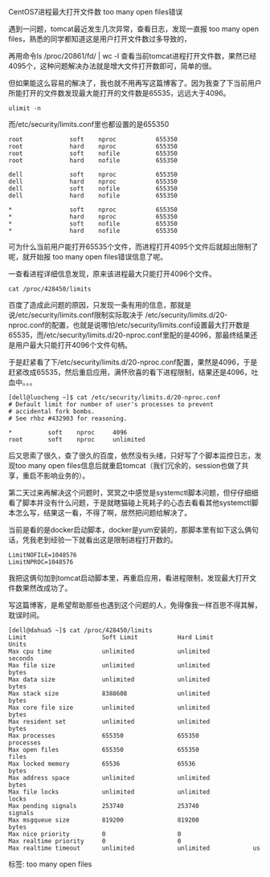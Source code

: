 CentOS7进程最大打开文件数 too many open files错误

遇到一问题，tomcat最近发生几次异常，查看日志，发现一直报 too many open files，熟悉的同学都知道这是用户打开文件数过多导致的，

再用命令ls /proc/20861/fd/ | wc -l 查看当前tomcat进程打开文件数，果然已经4095个，这种问题解决办法就是增大文件打开数即可，简单的很。

但如果能这么容易的解决了，我也就不用再写这篇博客了。因为我查了下当前用户所能打开的文件数发现最大能打开的文件数是65535，远远大于4096。

    ulimit -n

而/etc/security/limits.conf里也都设置的是655350

	root             soft    nproc           655350
	root             hard    nproc           655350
	root             soft    nofile          655350
	root             hard    nofile          655350

	dell             soft    nproc           655350
	dell             hard    nproc           655350
	dell             soft    nofile          655350
	dell             hard    nofile          655350

	*                soft    nproc           655350
	*                hard    nproc           655350
	*                soft    nofile          655350
	*                hard    nofile          655350

可为什么当前用户能打开65535个文件，而进程打开4095个文件后就超出限制了呢，就开始报 too many open files错误信息了呢。

一查看进程详细信息发现，原来该进程最大只能打开4096个文件。

    cat /proc/428450/limits 

百度了造成此问题的原因，只发现一条有用的信息，那就是说/etc/security/limits.conf限制实际取决于 /etc/security/limits.d/20-nproc.conf的配置，也就是说哪怕/etc/security/limits.conf设置最大打开数是65535，而/etc/security/limits.d/20-nproc.conf里配的是4096，那最终结果还是用户最大只能打开4096个文件句柄。

于是赶紧看了下/etc/security/limits.d/20-nproc.conf配置，果然是4096，于是赶紧改成65535，然后重启应用，满怀欣喜的看下进程限制，结果还是4096，吐血中。。。

	[dell@luocheng ~]$ cat /etc/security/limits.d/20-nproc.conf
	# Default limit for number of user's processes to prevent
	# accidental fork bombs.
	# See rhbz #432903 for reasoning.

	*          soft    nproc     4096
	root       soft    nproc     unlimited

后又思索了很久，查了很久的百度，依然没有头绪，只好写了个脚本监控日志，发现too many open files信息后就重启tomcat（我们冗余的，session也做了共享，重启不影响业务的）。

第二天过来再解决这个问题时，冥冥之中感觉是systemctl脚本问题，但仔仔细细看了脚本并没有什么问题，于是就瞎猫碰上死耗子的心态去看看其他systemctl脚本怎么写，结果这一看，不得了啊，居然把问题给解决了。

当前是看的是docker启动脚本，docker是yum安装的，那脚本里有如下这么俩句话，凭我老到经验一下就看出这是限制进程打开数的。

    LimitNOFILE=1048576
    LimitNPROC=1048576

我把这俩句加到tomcat启动脚本里，再重启应用，看进程限制，发现最大打开文件数果然改成功了。

写这篇博客，是希望帮助那些也遇到这个问题的人，免得像我一样百思不得其解，耽误时间。

	[dell@dahua5 ~]$ cat /proc/428450/limits 
	Limit                     Soft Limit           Hard Limit           Units     
	Max cpu time              unlimited            unlimited            seconds   
	Max file size             unlimited            unlimited            bytes     
	Max data size             unlimited            unlimited            bytes     
	Max stack size            8388608              unlimited            bytes     
	Max core file size        unlimited            unlimited            bytes     
	Max resident set          unlimited            unlimited            bytes     
	Max processes             655350               655350               processes 
	Max open files            655350               655350               files     
	Max locked memory         65536                65536                bytes     
	Max address space         unlimited            unlimited            bytes     
	Max file locks            unlimited            unlimited            locks     
	Max pending signals       253740               253740               signals   
	Max msgqueue size         819200               819200               bytes     
	Max nice priority         0                    0                    
	Max realtime priority     0                    0                    
	Max realtime timeout      unlimited            unlimited            us        

标签: too many open files